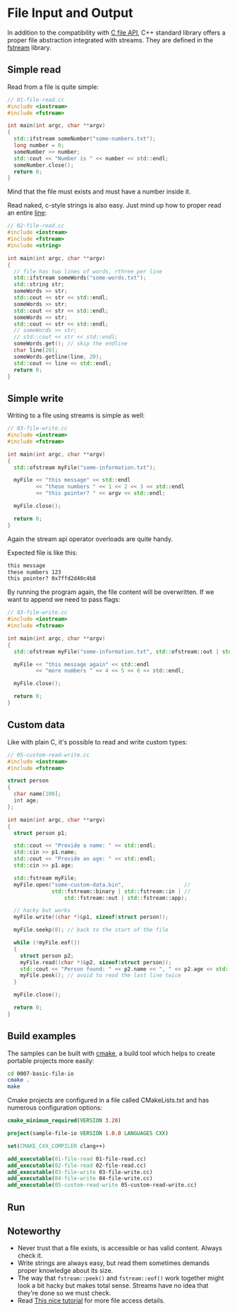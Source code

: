 # File Input and Output

In addition to the compatibility with [C file API][cfile], C++ standard library
offers a proper file abstraction integrated with streams. They are defined in
the [fstream][fstream] library.

## Simple read

Read from a file is quite simple:

```cpp
// 01-file-read.cc
#include <iostream>
#include <fstream>

int main(int argc, char **argv)
{
  std::ifstream someNumber("some-numbers.txt");
  long number = 0;
  someNumber >> number;
  std::cout << "Number is " << number << std::endl;
  someNumber.close();
  return 0;
}
```

Mind that the file must exists and must have a number inside it.

Read naked, c-style strings is also easy. Just mind up how to proper read an
entire [line][getline]:

```cpp
// 02-file-read.cc
#include <iostream>
#include <fstream>
#include <string>

int main(int argc, char **argv)
{
  // file has two lines of words, rthree per line
  std::ifstream someWords("some-words.txt");
  std::string str;
  someWords >> str;
  std::cout << str << std::endl;
  someWords >> str;
  std::cout << str << std::endl;
  someWords >> str;
  std::cout << str << std::endl;
  // someWords >> str;
  // std::cout << str << std::endl;
  someWords.get(); // skip the endline
  char line[20];
  someWords.getline(line, 20);
  std::cout << line << std::endl;
  return 0;
}
```

## Simple write

Writing to a file using streams is simple as well:

```cpp
// 03-file-write.cc
#include <iostream>
#include <fstream>

int main(int argc, char **argv)
{
  std::ofstream myFile("some-information.txt");

  myFile << "this message" << std::endl
         << "these numbers " << 1 << 2 << 3 << std::endl
         << "this pointer? " << argv << std::endl;

  myFile.close();

  return 0;
}
```

Again the stream api operator overloads are quite handy.

Expected file is like this:

```txt
this message
these numbers 123
this pointer? 0x7ffd2d40c4b8
```

By running the program again, the file  content will be overwritten. If we want
to append we need to pass flags:

```cpp
// 03-file-write.cc
#include <iostream>
#include <fstream>

int main(int argc, char **argv)
{
  std::ofstream myFile("some-information.txt", std::ofstream::out | std::ofstream::app);

  myFile << "this message again" << std::endl
         << "more numbers " << 4 << 5 << 6 << std::endl;

  myFile.close();

  return 0;
}
```

## Custom data

Like with plain C, it's possible to read and write custom types:

```cpp
// 05-custom-read-write.cc
#include <iostream>
#include <fstream>

struct person
{
  char name[100];
  int age;
};

int main(int argc, char **argv)
{
  struct person p1;

  std::cout << "Provide a name: " << std::endl;
  std::cin >> p1.name;
  std::cout << "Provide an age: " << std::endl;
  std::cin >> p1.age;

  std::fstream myFile;
  myFile.open("some-custom-data.bin",                   //
              std::fstream::binary | std::fstream::in | //
                  std::fstream::out | std::fstream::app);

  // hacky but works
  myFile.write((char *)&p1, sizeof(struct person));

  myFile.seekp(0); // back to the start of the file

  while (!myFile.eof())
  {
    struct person p2;
    myFile.read((char *)&p2, sizeof(struct person));
    std::cout << "Person found: " << p2.name << ", " << p2.age << std::endl;
    myFile.peek(); // avoid to read the last line twice
  }

  myFile.close();

  return 0;
}
```

## Build examples

The samples can be built with [cmake][cmake], a build tool which helps to create
portable projects more easily:

```bash
cd 0007-basic-file-io
cmake .
make
```

Cmake projects are configured in a file called CMakeLists.txt and has numerous
configuration options:

```cmake
cmake_minimum_required(VERSION 3.20)

project(sample-file-io VERSION 1.0.0 LANGUAGES CXX)

set(CMAKE_CXX_COMPILER clang++)

add_executable(01-file-read 01-file-read.cc)
add_executable(02-file-read 02-file-read.cc)
add_executable(03-file-write 03-file-write.cc)
add_executable(04-file-write 04-file-write.cc)
add_executable(05-custom-read-write 05-custom-read-write.cc)
```

## Run

## Noteworthy

- Never trust that a file exists, is accessible or has valid content. Always
  check it.
- Write strings are always easy, but read them sometimes demands proper
  knowledge about its size.
- The way that `fstream::peek()` and `fstream::eof()` work together might look a
  bit hacky but makes total sense. Streams have no idea that they're done so we
  must check.
- Read [This nice tutorial][tuto] for more file access details.

[cfile]: https://en.cppreference.com/w/c/io/FILE
[fstream]: https://cplusplus.com/reference/iolibrary
[tuto]: https://cplusplus.com/doc/tutorial/files
[getline]: https://cplusplus.com/reference/istream/istream/getline
[cmake]: https://cmake.org/getting-started
